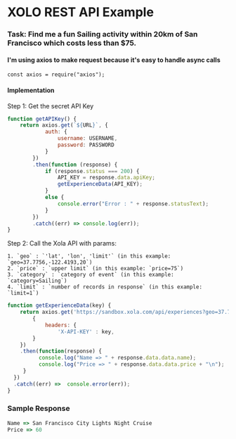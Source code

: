 # XOLO REST API Example

### Task: Find me a fun Sailing activity within 20km of San Francisco which costs less than $75.

#### I'm using axios to make request because it's easy to handle async calls

`const axios = require("axios");`

#### Implementation 

Step 1: Get the secret API Key

```javascript
function getAPIKey() {
    return axios.get(`${URL}`, {
            auth: {
                username: USERNAME,
                password: PASSWORD
            }
        })
        .then(function (response) {
            if (response.status === 200) {
                API_KEY = response.data.apiKey;
                getExperienceData(API_KEY);
            }
            else {
                console.error("Error : " + response.statusText);
            }
        })
        .catch((err) => console.log(err));
}
```

Step 2: Call the Xola API with params:

    1. `geo` : `'lat', 'lon', 'limit'` (in this example: `geo=37.7756,-122.4193,20`)
    2. `price` : `upper limit` (in this example: `price=75`)
    3. `category` : `category of event` (in this example: `category=Sailing`)
    4. `limit` : `number of records in response` (in this example: `limit=1`)
    
```javascript
function getExperienceData(key) {
    return axios.get('https://sandbox.xola.com/api/experiences?geo=37.7756,-122.4193,20&price=75&category=Sailing&limit=1', 
        {
            headers: {
                'X-API-KEY' : key,
        }
    })
    .then(function(response) {
          console.log("Name => " + response.data.data.name);
          console.log("Price => " + response.data.data.price + "\n");
     }
  })
  .catch((err) =>  console.error(err));
}
```

### Sample Response

```javascript
Name => San Francisco City Lights Night Cruise
Price => 60
```
